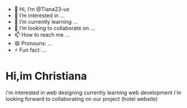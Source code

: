 - 👋 Hi, I’m @Tiana23-ux
- 👀 I’m interested in ...
- 🌱 I’m currently learning ...
- 💞️ I’m looking to collaborate on ...
- 📫 How to reach me ...
- 😄 Pronouns: ...
- ⚡ Fun fact: ...

<!---
Tiana23-ux/Tiana23-ux is a ✨ special ✨ repository because its `README.md` (this file) appears on your GitHub profile.
You can click the Preview link to take a look at your changes.
--->
<h1>Hi,im Christiana</h1>
<p>i'm interested in web designing
    currently learning web development 
    i'm looking forward to collaborating on our project (hotel website)</p>

